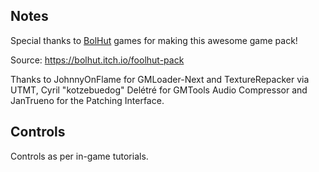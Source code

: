## Notes

Special thanks to [BolHut](https://bolhut.com/) games for making this awesome game pack!

Source: https://bolhut.itch.io/foolhut-pack

Thanks to JohnnyOnFlame for GMLoader-Next and TextureRepacker via UTMT, Cyril "kotzebuedog" Delétré for GMTools Audio Compressor and JanTrueno for the Patching Interface.

## Controls
Controls as per in-game tutorials.
